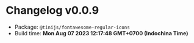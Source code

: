 # Changelog v0.0.9

- Package: `@tinijs/fontawesome-regular-icons`
- Build time: **Mon Aug 07 2023 12:17:48 GMT+0700 (Indochina Time)**


